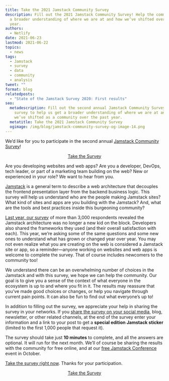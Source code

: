 ```yaml
---
title: Take the 2021 Jamstack Community Survey
description: Fill out the 2021 Jamstack Community Survey! Help the community get
  a broader understanding of where we are at and how we’ve shifted over the past
  year.
authors:
  - Netlify
date: 2021-06-23
lastmod: 2021-06-22
topics:
  - news
tags:
  - Jamstack
  - survey
  - data
  - community
  - analysis
tweet: ""
format: blog
relatedposts:
  - "State of the Jamstack Survey 2020: First results"
seo:
  metadescription: Fill out the second annual Jamstack Community Survey! Take the
    survey to help us get a broader understanding of where we are at and how
    we’ve shifted as a community over the past year.
  metatitle: Take the 2021 Jamstack Community Survey
  ogimage: /img/blog/jamstack-community-survey-og-image-14.png
---
```

We’d like for you to participate in the second annual [Jamstack Community Survey](https://www.surveymonkey.com/r/jamstack-survey-blog)!

<p style="text-align:center"><a href="https://www.surveymonkey.com/r/jamstack-survey-blog" class="button">Take the Survey</a></p>

Are you developing websites and web apps? Are you a developer, DevOps, tech leader, or part of a marketing team building on the web? New or experienced in your role? We want to hear from you.

[Jamstack](https://jamstack.org/) is a general term to describe a web architecture that decouples the frontend presentation layer from the backend business logic. This survey will help us understand who are the people making Jamstack sites? What kind of sites and apps are you building with the Jamstack? And, what are the tools and best practices inside this burgeoning community?

[Last year, our survey](https://www.netlify.com/blog/2020/05/27/state-of-the-jamstack-survey-2020-first-results/) of more than 3,000 respondents revealed the Jamstack architecture was no longer a new kid on the block. Developers also shared the frameworks they used (and their overall satisfaction with each). This year, we’re asking some of the same questions and some new ones to understand what has grown or changed year over year. You may not even realize what you are creating on the web is considered a Jamstack site or app, so a reminder—anyone working on websites and web apps is welcome to complete the survey. That of course includes newcomers to the community too!

We understand there can be an overwhelming number of choices in the Jamstack and with this survey, we hope we can help the community. Our goal is to give you a sense of the context of what everyone in the ecosystem is up to and where you fit in it. The results may reassure that you’ve made good choices or changes, or help you navigate through current pain points. It can also be fun to find out what everyone’s up to!

In addition to filling out the survey, we appreciate your help in sharing the survey in your networks. If you [share the survey on your social media](https://twitter.com/intent/tweet?text=Do%20you%20work%20on%20websites%20and%20web%20apps%3F%20Take%20the%202021%20Jamstack%20Community%20survey%20and%20get%20a%20special%20edition%20Jamstack%20sticker%20%F0%9F%8C%9F&url=https%3A%2F%2Fwww.surveymonkey.com%2Fr%2Fjamstack-share-blog), blog, newsletter, or other related channels, at the end of the survey enter your information and a link to your post to get a **special edition Jamstack sticker** (limited to the first 1,000 people that request it).

The survey should take just **10 minutes** to complete, and all the answers are optional. It will run for the next month. We’ll of course be sharing the results with the community for free online, and at our [free Jamstack Conference](https://jamstackconf.com/) event in October.

[Take the survey right now](https://www.surveymonkey.com/r/jamstack-survey-blog). Thanks for your participation.

<p style="text-align:center"><a href="https://www.surveymonkey.com/r/jamstack-survey-blog" class="button">Take the Survey</a></p>